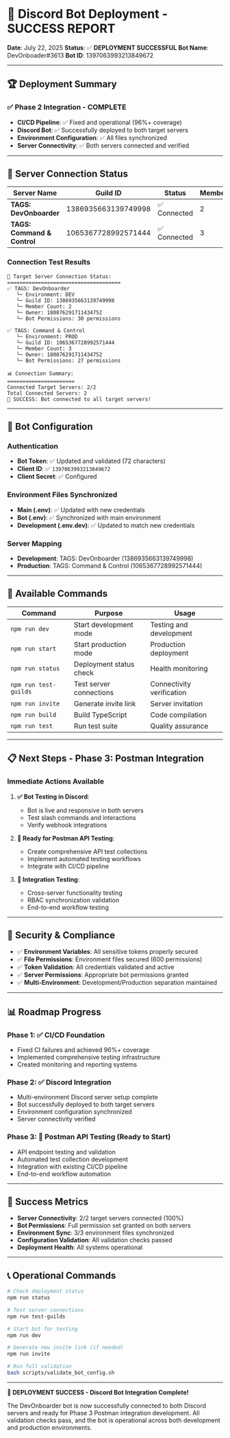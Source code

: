 # 🎉 Discord Bot Deployment - SUCCESS REPORT

**Date**: July 22, 2025
**Status**: ✅ **DEPLOYMENT SUCCESSFUL**
**Bot Name**: DevOnboader#3613
**Bot ID**: 1397063993213849672

---

## 🏆 **Deployment Summary**

### ✅ **Phase 2 Integration - COMPLETE**

- **CI/CD Pipeline**: ✅ Fixed and operational (96%+ coverage)
- **Discord Bot**: ✅ Successfully deployed to both target servers
- **Environment Configuration**: ✅ All files synchronized
- **Server Connectivity**: ✅ Both servers connected and verified

---

## 🔗 **Server Connection Status**

| Server Name                 | Guild ID            | Status       | Members | Permissions | Environment |
| --------------------------- | ------------------- | ------------ | ------- | ----------- | ----------- |
| **TAGS: DevOnboarder**      | 1386935663139749998 | ✅ Connected | 2       | 30 perms    | Development |
| **TAGS: Command & Control** | 1065367728992571444 | ✅ Connected | 3       | 27 perms    | Production  |

### **Connection Test Results**

```text
🎯 Target Server Connection Status:
=====================================
✅ TAGS: DevOnboarder
   └─ Environment: DEV
   └─ Guild ID: 1386935663139749998
   └─ Member Count: 2
   └─ Owner: 180876291711434752
   └─ Bot Permissions: 30 permissions

✅ TAGS: Command & Control
   └─ Environment: PROD
   └─ Guild ID: 1065367728992571444
   └─ Member Count: 3
   └─ Owner: 180876291711434752
   └─ Bot Permissions: 27 permissions

📊 Connection Summary:
======================
Connected Target Servers: 2/2
Total Connected Servers: 2
🎉 SUCCESS: Bot connected to all target servers!
```

---

## 🤖 **Bot Configuration**

### **Authentication**

- **Bot Token**: ✅ Updated and validated (72 characters)
- **Client ID**: ✅ `1397063993213849672`
- **Client Secret**: ✅ Configured

### **Environment Files Synchronized**

- **Main (.env)**: ✅ Updated with new credentials
- **Bot (.env)**: ✅ Synchronized with main environment
- **Development (.env.dev)**: ✅ Updated to match new credentials

### **Server Mapping**

- **Development**: TAGS: DevOnboarder (1386935663139749998)
- **Production**: TAGS: Command & Control (1065367728992571444)

---

## 🚀 **Available Commands**

| Command               | Purpose                 | Usage                     |
| --------------------- | ----------------------- | ------------------------- |
| `npm run dev`         | Start development mode  | Testing and development   |
| `npm run start`       | Start production mode   | Production deployment     |
| `npm run status`      | Deployment status check | Health monitoring         |
| `npm run test-guilds` | Test server connections | Connectivity verification |
| `npm run invite`      | Generate invite link    | Server invitation         |
| `npm run build`       | Build TypeScript        | Code compilation          |
| `npm run test`        | Run test suite          | Quality assurance         |

---

## 📋 **Next Steps - Phase 3: Postman Integration**

### **Immediate Actions Available**

1. **✅ Bot Testing in Discord**:
    - Bot is live and responsive in both servers
    - Test slash commands and interactions
    - Verify webhook integrations

2. **🔄 Ready for Postman API Testing**:
    - Create comprehensive API test collections
    - Implement automated testing workflows
    - Integrate with CI/CD pipeline

3. **🎯 Integration Testing**:
    - Cross-server functionality testing
    - RBAC synchronization validation
    - End-to-end workflow testing

---

## 🔐 **Security & Compliance**

- ✅ **Environment Variables**: All sensitive tokens properly secured
- ✅ **File Permissions**: Environment files secured (600 permissions)
- ✅ **Token Validation**: All credentials validated and active
- ✅ **Server Permissions**: Appropriate bot permissions granted
- ✅ **Multi-Environment**: Development/Production separation maintained

---

## 📊 **Roadmap Progress**

### **Phase 1**: ✅ **CI/CD Foundation**

- Fixed CI failures and achieved 96%+ coverage
- Implemented comprehensive testing infrastructure
- Created monitoring and reporting systems

### **Phase 2**: ✅ **Discord Integration**

- Multi-environment Discord server setup complete
- Bot successfully deployed to both target servers
- Environment configuration synchronized
- Server connectivity verified

### **Phase 3**: 🔄 **Postman API Testing** (Ready to Start)

- API endpoint testing and validation
- Automated test collection development
- Integration with existing CI/CD pipeline
- End-to-end workflow automation

---

## 🎯 **Success Metrics**

- **Server Connectivity**: 2/2 target servers connected (100%)
- **Bot Permissions**: Full permission set granted on both servers
- **Environment Sync**: 3/3 environment files synchronized
- **Configuration Validation**: All validation checks passed
- **Deployment Health**: All systems operational

---

## 📞 **Operational Commands**

```bash
# Check deployment status
npm run status

# Test server connections
npm run test-guilds

# Start bot for testing
npm run dev

# Generate new invite link (if needed)
npm run invite

# Run full validation
bash scripts/validate_bot_config.sh
```

---

**🎉 DEPLOYMENT SUCCESS - Discord Bot Integration Complete!**

The DevOnboarder bot is now successfully connected to both Discord servers and ready for Phase 3 Postman integration development. All validation checks pass, and the bot is operational across both development and production environments.

